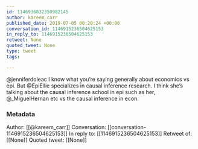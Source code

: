 ```yaml
---
id: 1146936832350982145
author: kareem_carr
published_date: 2019-07-05 00:20:24 +00:00
conversation_id: 1146915236504625153
in_reply_to: 1146915236504625153
retweet: None
quoted_tweet: None
type: tweet
tags:

---
```


@jenniferdoleac I know what you’re saying generally about economics vs epi. But @EpiEllie specializes in causal inference research. I think she’s talking about the causal inference school in epi such as her, @_MiguelHernan etc vs the causal inference in econ.

### Metadata

Author: [[@kareem_carr]]
Conversation: [[conversation-1146915236504625153]]
In reply to: [[1146915236504625153]]
Retweet of: [[None]]
Quoted tweet: [[None]]
